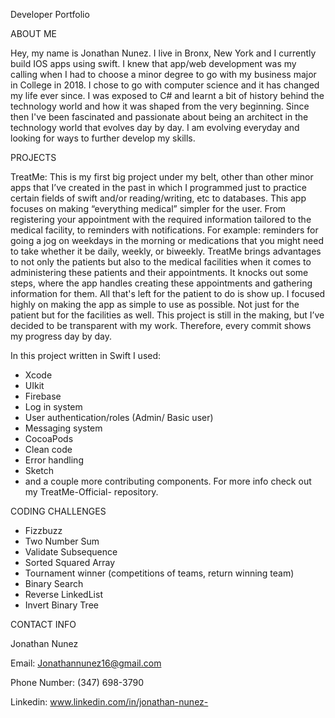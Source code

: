 Developer Portfolio

ABOUT ME

Hey, my name is Jonathan Nunez. I live in Bronx, New York and I currently build IOS apps using swift. I knew that app/web development was my calling when I had to choose a minor degree to go with my business major in College in 2018. I chose to go with computer science and it has changed my life ever since. I was exposed to C# and learnt a bit of history behind the technology world and how it was shaped from the very beginning. Since then I've been fascinated and passionate about being an architect in the technology world that evolves day by day. I am evolving everyday and looking for ways to further develop my skills. 

PROJECTS

TreatMe: This is my first big project under my belt, other than other minor apps that I’ve created in the past in which I programmed just to practice certain fields of swift and/or reading/writing, etc to databases. This app focuses on making “everything medical” simpler for the user. From registering your appointment with the required information tailored to the medical facility, to reminders with notifications. For example: reminders for going a jog on weekdays in the morning or medications that you might need to take whether it be daily, weekly, or biweekly. TreatMe brings advantages to not only the patients but also to the medical facilities when it comes to administering these patients and their appointments. It knocks out some steps, where the app handles creating these appointments and gathering information for them. All that's left for the patient to do is show up. I focused highly on making the app as simple to use as possible. Not just for the patient but for the facilities as well. This project is still in the making, but I’ve decided to be transparent with my work. Therefore, every commit shows my progress day by day.

In this project written in Swift I used:
- Xcode
- UIkit
- Firebase
- Log in system
- User authentication/roles (Admin/ Basic user)
- Messaging system
- CocoaPods
- Clean code
- Error handling
- Sketch 
- and a couple more contributing components. For more info check out my TreatMe-Official- repository. 





CODING CHALLENGES

- Fizzbuzz
- Two Number Sum
- Validate Subsequence
- Sorted Squared Array
- Tournament winner (competitions of teams, return winning team)
- Binary Search
- Reverse LinkedList
- Invert Binary Tree



CONTACT INFO

Jonathan Nunez

Email: Jonathannunez16@gmail.com

Phone Number: (347) 698-3790

Linkedin: www.linkedin.com/in/jonathan-nunez-
